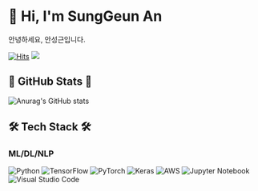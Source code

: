 # 👋 Hi, I'm SungGeun An
<!-- [![Typing SVG](https://readme-typing-svg.herokuapp.com?lines=Hi+there%F0%9F%96%90&center=true)](https://git.io/typing-svg) -->
안녕하세요, 안성근입니다. 

[![Hits](https://hits.seeyoufarm.com/api/count/incr/badge.svg?url=https%3A%2F%2Fgithub.com%2Fssunggun2%2Fhit-counter&count_bg=%23A1A1A1&title_bg=%23262525&icon=github.svg&icon_color=%23E7E7E7&title=GitHub&edge_flat=false)](https://github.com/ssunggun2)
<a href="mailto:ssunggun2@snu.ac.kr"><img src="https://img.shields.io/badge/Gmail-d14836?&logo=Gmail&logoColor=white&link=ssunggun2@snu.ac.kr"/></a>

## :musical_note: GitHub Stats :musical_note:
![Anurag's GitHub stats](https://github-readme-stats.vercel.app/api?username=ssunggun2&show_icons=true&theme=vue&count_private=False)

<!--[![Top Langs](https://github-readme-stats.vercel.app/api/top-langs/?username=ssunggun2)](https://github.com/ssungggun2/github-readme-stats)-->

## 🛠 Tech Stack 🛠 
###  ML/DL/NLP 
![Python](https://img.shields.io/badge/python-3776AB?style=flat&logo=python&logoColor=ffdd54)
![TensorFlow](https://img.shields.io/badge/TensorFlow-FF6F00?style=flat&logo=TensorFlow&logoColor=white)
![PyTorch](https://img.shields.io/badge/PyTorch-%23EE4C2C.svg?style=flat&logo=PyTorch&logoColor=white)
![Keras](https://img.shields.io/badge/Keras-%23D00000.svg?style=flat&logo=Keras&logoColor=white)
![AWS](https://img.shields.io/badge/AWS-%23FF9900.svg?style=flat&logo=amazon-aws&logoColor=white)
![Jupyter Notebook](https://img.shields.io/badge/jupyter-F37626.svg?style=flat&logo=jupyter&logoColor=white)
![Visual Studio Code](https://img.shields.io/badge/Visual%20Studio%20Code-0078d7.svg?style=flat&logo=visual-studio-code&logoColor=white)
<!-- 
- 📒 **Fomagran's blog ...** [![Tech Blog Badge](http://img.shields.io/badge/-Tech%20blog-black?style=flat-square&logo=blogger&logoColor=white&link=https://fomaios.tistory.com/)](https://fomaios.tistory.com/)

- 📺  **Fomagran's Youtube...**[![Youtube Badge](https://img.shields.io/badge/Youtube-ff0000?style=flat-square&logo=youtube&link=https://www.youtube.com/channel/UC59AeIeNUcJDoCga8cO5ENw)](https://www.youtube.com/channel/UC59AeIeNUcJDoCga8cO5ENw)      -->
